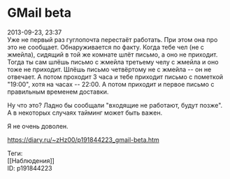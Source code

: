 GMail beta
===========

   
 2013-09-23, 23:37   
  Уже не первый раз гуглопочта перестаёт работать. При этом она про это не сообщает. Обнаруживается по факту. Когда тебе чел (не с жмейла), сидящий в той же комнате шлёт письмо, а оно не приходит. Тогда ты сам шлёшь письмо с жмейла третьему челу с жмейла и оно тоже не приходит. Шлёшь письмо четвёртому не с жмейла -- он не отвечает. А потом проходит 3 часа и тебе приходит письмо с пометкой "19:00", хотя на часах -- 22:00. А потом приходит и первое письмо с правильным временем доставки.   
   
 Ну что это? Ладно бы сообщали "входящие не работают, будут позже". А в некоторых случаях тайминг может быть важен.   
   
 Я не очень доволен.   
    
 <https://diary.ru/~zHz00/p191844223_gmail-beta.htm>   
   
 Теги:   
 [[Наблюдения]]   
 ID: p191844223